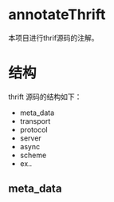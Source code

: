 # annotateThrift

本项目进行thrif源码的注解。

# 结构

thrift 源码的结构如下：
  - meta_data
  - transport
  - protocol
  - server
  - async
  - scheme  
  - ex..

## meta_data  
